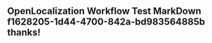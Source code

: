 <properties
ms.topic="hero-topic"
ms.test1="hero-topic"
ms.test2="test"/>

## OpenLocalization Workflow Test MarkDown f1628205-1d44-4700-842a-bd983564885b thanks!
